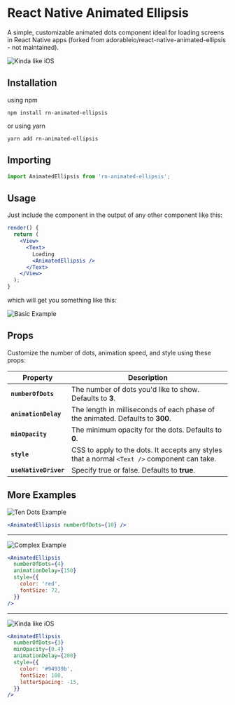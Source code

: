 # React Native Animated Ellipsis
A simple, customizable animated dots component ideal for loading screens in React Native apps (forked from adorableio/react-native-animated-ellipsis - not maintained).

![Kinda like iOS](https://raw.githubusercontent.com/wiki/adorableio/react-native-animated-ellipsis/images/example_ios_ish.gif)


## Installation
using npm
```shell
npm install rn-animated-ellipsis
```
or using yarn
```shell
yarn add rn-animated-ellipsis
```
## Importing
```js
import AnimatedEllipsis from 'rn-animated-ellipsis';
```

## Usage
Just include the component in the output of any other component like this:

```jsx
render() {
  return (
    <View>
      <Text>
        Loading
        <AnimatedEllipsis />
      </Text>
    </View>
  );
}
```

which will get you something like this:

![Basic Example](https://raw.githubusercontent.com/wiki/adorableio/react-native-animated-ellipsis/images/example_basic.gif)


## Props
Customize the number of dots, animation speed, and style using these props:

| Property | Description |
|----------|-------------|
| **`numberOfDots`** | The number of dots you'd like to show. Defaults to **3**. |
| **`animationDelay`** | The length in milliseconds of each phase of the animated. Defaults to **300**. |
| **`minOpacity`** | The minimum opacity for the dots. Defaults to **0**. |
| **`style`** | CSS to apply to the dots. It accepts any styles that a normal `<Text />` component can take. |
| **`useNativeDriver`** | Specify true or false. Defaults to **true**. |


## More Examples

![Ten Dots Example](https://raw.githubusercontent.com/wiki/adorableio/react-native-animated-ellipsis/images/example_ten_dots.gif)

```jsx
<AnimatedEllipsis numberOfDots={10} />
```

------

![Complex Example](https://raw.githubusercontent.com/wiki/adorableio/react-native-animated-ellipsis/images/example_four_red_dots.gif)

```jsx
<AnimatedEllipsis 
  numberOfDots={4}
  animationDelay={150}
  style={{
    color: 'red',
    fontSize: 72,
  }}
/>
```

------

![Kinda like iOS](https://raw.githubusercontent.com/wiki/adorableio/react-native-animated-ellipsis/images/example_ios_ish.gif)

```jsx
<AnimatedEllipsis 
  numberOfDots={3}
  minOpacity={0.4}
  animationDelay={200}
  style={{
    color: '#94939b',
    fontSize: 100,
    letterSpacing: -15,
  }}
/>
```
